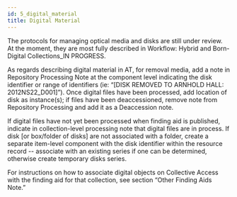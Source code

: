 ```yaml
---
id: 5_digital_material 
title: Digital Material
---
```


The protocols for managing optical media and disks are still under review. At the moment, they are most fully described in Workflow: Hybrid and Born-Digital Collections_IN PROGRESS.

As regards describing digital material in AT, for removal media, add a note in Repository Processing Note at the component level indicating the disk identifier or range of identifiers (ie: “[DISK REMOVED TO ARNHOLD HALL: 2012NS22_D001]”). Once digital files have been processed, add location of disk as instance(s); if files have been deaccessioned, remove note from Repository Processing and add it as a Deaccession note. 

If digital files have not yet been processed when finding aid is published, indicate in collection-level processing note that digital files are in process. If disk [or box/folder of disks] are not associated with a folder, create a separate item-level component with the disk identifier within the resource record -- associate with an existing series if one can be determined, otherwise create temporary disks series.

For instructions on how to associate digital objects on Collective Access with the finding aid for that collection, see section “Other Finding Aids Note.”
